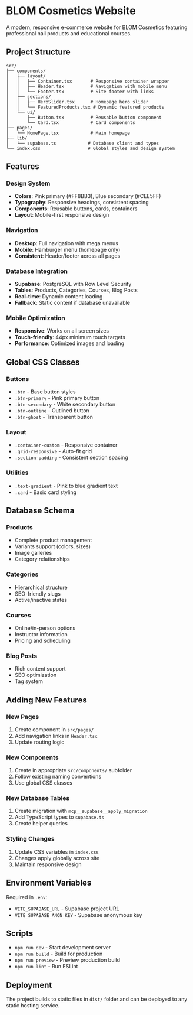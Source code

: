 # BLOM Cosmetics Website

A modern, responsive e-commerce website for BLOM Cosmetics featuring professional nail products and educational courses.

## Project Structure

```
src/
├── components/
│   ├── layout/
│   │   ├── Container.tsx       # Responsive container wrapper
│   │   ├── Header.tsx          # Navigation with mobile menu
│   │   └── Footer.tsx          # Site footer with links
│   ├── sections/
│   │   ├── HeroSlider.tsx      # Homepage hero slider
│   │   └── FeaturedProducts.tsx # Dynamic featured products
│   └── ui/
│       ├── Button.tsx          # Reusable button component
│       └── Card.tsx            # Card components
├── pages/
│   └── HomePage.tsx            # Main homepage
├── lib/
│   └── supabase.ts            # Database client and types
└── index.css                  # Global styles and design system
```

## Features

### Design System
- **Colors**: Pink primary (#FF8BB3), Blue secondary (#CEE5FF)
- **Typography**: Responsive headings, consistent spacing
- **Components**: Reusable buttons, cards, containers
- **Layout**: Mobile-first responsive design

### Navigation
- **Desktop**: Full navigation with mega menus
- **Mobile**: Hamburger menu (homepage only)
- **Consistent**: Header/footer across all pages

### Database Integration
- **Supabase**: PostgreSQL with Row Level Security
- **Tables**: Products, Categories, Courses, Blog Posts
- **Real-time**: Dynamic content loading
- **Fallback**: Static content if database unavailable

### Mobile Optimization
- **Responsive**: Works on all screen sizes
- **Touch-friendly**: 44px minimum touch targets
- **Performance**: Optimized images and loading

## Global CSS Classes

### Buttons
- `.btn` - Base button styles
- `.btn-primary` - Pink primary button
- `.btn-secondary` - White secondary button
- `.btn-outline` - Outlined button
- `.btn-ghost` - Transparent button

### Layout
- `.container-custom` - Responsive container
- `.grid-responsive` - Auto-fit grid
- `.section-padding` - Consistent section spacing

### Utilities
- `.text-gradient` - Pink to blue gradient text
- `.card` - Basic card styling

## Database Schema

### Products
- Complete product management
- Variants support (colors, sizes)
- Image galleries
- Category relationships

### Categories
- Hierarchical structure
- SEO-friendly slugs
- Active/inactive states

### Courses
- Online/in-person options
- Instructor information
- Pricing and scheduling

### Blog Posts
- Rich content support
- SEO optimization
- Tag system

## Adding New Features

### New Pages
1. Create component in `src/pages/`
2. Add navigation links in `Header.tsx`
3. Update routing logic

### New Components
1. Create in appropriate `src/components/` subfolder
2. Follow existing naming conventions
3. Use global CSS classes

### New Database Tables
1. Create migration with `mcp__supabase__apply_migration`
2. Add TypeScript types to `supabase.ts`
3. Create helper queries

### Styling Changes
1. Update CSS variables in `index.css`
2. Changes apply globally across site
3. Maintain responsive design

## Environment Variables

Required in `.env`:
- `VITE_SUPABASE_URL` - Supabase project URL
- `VITE_SUPABASE_ANON_KEY` - Supabase anonymous key

## Scripts

- `npm run dev` - Start development server
- `npm run build` - Build for production
- `npm run preview` - Preview production build
- `npm run lint` - Run ESLint

## Deployment

The project builds to static files in `dist/` folder and can be deployed to any static hosting service.
